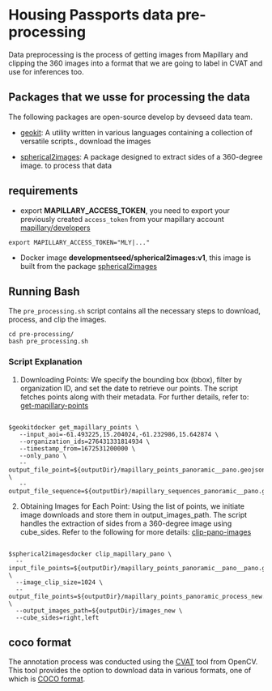 #  Housing Passports data pre-processing

Data preprocessing is the process of getting images from Mapillary and clipping the 360 images into a format that we are going to label in CVAT and use for inferences too.

## Packages that we usse for processing the data

The following packages are open-source develop by devseed data team.

- [geokit](https://github.com/developmentseed/geokit): A utility written in various languages containing a collection of versatile scripts., download the images 

- [spherical2images](https://github.com/developmentseed/spherical2images): A package designed to extract sides of a 360-degree image. to process that data

## requirements

- export **MAPILLARY_ACCESS_TOKEN**, you need to export your previously created `access_token` from your mapillary account [mapillary/developers](https://www.mapillary.com/dashboard/developers)

```shell
export MAPILLARY_ACCESS_TOKEN="MLY|..."
```


- Docker image **developmentseed/spherical2images:v1**, this image is built from the package [spherical2images](https://github.com/developmentseed/spherical2images/tree/caribbean_HR)


## Running Bash

The `pre_processing.sh` script contains all the necessary steps to download, process, and clip the images.

```shell
cd pre-processing/
bash pre_processing.sh
```

### Script Explanation

1. Downloading Points: We specify the bounding box (bbox), filter by organization ID, and set the date to retrieve 
our points. The script fetches points along with their metadata.  For further details, refer to: 
   [get-mapillary-points](https://developmentseed.org/geokit-doc-seed/usage/get-mapillary-points/)

```shell

$geokitdocker get_mapillary_points \
   --input_aoi=-61.493225,15.204024,-61.232986,15.642874 \
   --organization_ids=276431331814934 \
   --timestamp_from=1672531200000 \
   --only_pano \
   --output_file_point=${outputDir}/mapillary_points_panoramic__pano.geojson \
   --output_file_sequence=${outputDir}/mapillary_sequences_panoramic__pano.geojson
```

2. Obtaining Images for Each Point: Using the list of points, we initiate image downloads and store them in 
output_images_path. The script handles the extraction of sides from a 360-degree image using cube_sides.  Refer to 
   the following for more details: [clip-pano-images](https://github.com/developmentseed/spherical2images?tab=readme-ov-file#clip-pano-images-into-left-an-right-side)

```shell

$spherical2imagesdocker clip_mapillary_pano \
  --input_file_points=${outputDir}/mapillary_points_panoramic__pano__pano.geojson \
  --image_clip_size=1024 \
  --output_file_points=${outputDir}/mapillary_points_panoramic_process_new.geojson \
  --output_images_path=${outputDir}/images_new \
  --cube_sides=right,left
```

## coco format
The annotation process was conducted using the [CVAT](https://github.com/opencv/cvat) tool from OpenCV. This tool 
provides the option to download data in various formats, one of which is [COCO format](https://opencv.github.io/cvat/docs/manual/advanced/formats/format-coco/).
